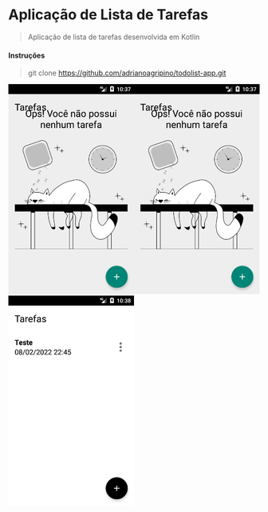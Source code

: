 # Aplicação de Lista de Tarefas

> Aplicação de lista de tarefas desenvolvida em Kotlin

#### Instruções

> git clone https://github.com/adrianoagripino/todolist-app.git

<img src="https://github.com/adrianoagripino/todolist-app/blob/main/Screen-01.png" width="50%" height="50%"><img src="https://github.com/adrianoagripino/todolist-app/blob/main/Screen-01.png" width="50%" height="50%"><img src="https://github.com/adrianoagripino/todolist-app/blob/main/Screen-03.png" width="50%" height="50%">